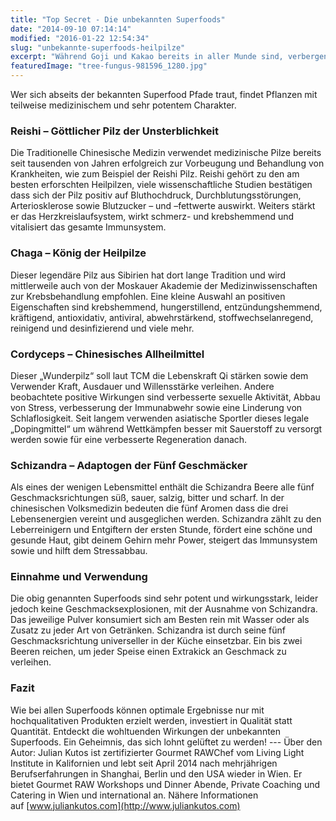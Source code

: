 ```yaml
---
title: "Top Secret - Die unbekannten Superfoods"
date: "2014-09-10 07:14:14"
modified: "2016-01-22 12:54:34"
slug: "unbekannte-superfoods-heilpilze"
excerpt: "Während Goji und Kakao bereits in aller Munde sind, verbergen sich in den weiten Wäldern Asiens und Südamerikas noch zahlreiche weitere Superfoods bzw. sogenannte Superherbs. "
featuredImage: "tree-fungus-981596_1280.jpg"
---
```


Wer sich abseits der bekannten Superfood Pfade traut, findet Pflanzen mit teilweise medizinischem und sehr potentem Charakter.

### Reishi – Göttlicher Pilz der Unsterblichkeit

Die Traditionelle Chinesische Medizin verwendet medizinische Pilze bereits seit tausenden von Jahren erfolgreich zur Vorbeugung und Behandlung von Krankheiten, wie zum Beispiel der Reishi Pilz. Reishi gehört zu den am besten erforschten Heilpilzen, viele wissenschaftliche Studien bestätigen dass sich der Pilz positiv auf Bluthochdruck, Durchblutungsstörungen, Arteriosklerose sowie Blutzucker – und –fettwerte auswirkt. Weiters stärkt er das Herzkreislaufsystem, wirkt schmerz- und krebshemmend und vitalisiert das gesamte Immunsystem.

### Chaga – König der Heilpilze

Dieser legendäre Pilz aus Sibirien hat dort lange Tradition und wird mittlerweile auch von der Moskauer Akademie der Medizinwissenschaften zur Krebsbehandlung empfohlen. Eine kleine Auswahl an positiven Eigenschaften sind krebshemmend, hungerstillend, entzündungshemmend, kräftigend, antioxidativ, antiviral, abwehrstärkend, stoffwechselanregend, reinigend und desinfizierend und viele mehr.

### Cordyceps – Chinesisches Allheilmittel

Dieser „Wunderpilz“ soll laut TCM die Lebenskraft Qi stärken sowie dem Verwender Kraft, Ausdauer und Willensstärke verleihen. Andere beobachtete positive Wirkungen sind verbesserte sexuelle Aktivität, Abbau von Stress, verbesserung der Immunabwehr sowie eine Linderung von Schlaflosigkeit. Seit langem verwenden asiatische Sportler dieses legale „Dopingmittel“ um während Wettkämpfen besser mit Sauerstoff zu versorgt werden sowie für eine verbesserte Regeneration danach.

### Schizandra – Adaptogen der Fünf Geschmäcker

Als eines der wenigen Lebensmittel enthält die Schizandra Beere alle fünf Geschmacksrichtungen süß, sauer, salzig, bitter und scharf. In der chinesischen Volksmedizin bedeuten die fünf Aromen dass die drei Lebensenergien vereint und ausgeglichen werden. Schizandra zählt zu den Leberreinigern und Entgiftern der ersten Stunde, fördert eine schöne und gesunde Haut, gibt deinem Gehirn mehr Power, steigert das Immunsystem sowie und hilft dem Stressabbau.

### Einnahme und Verwendung

Die obig genannten Superfoods sind sehr potent und wirkungsstark, leider jedoch keine Geschmacksexplosionen, mit der Ausnahme von Schizandra. Das jeweilige Pulver konsumiert sich am Besten rein mit Wasser oder als Zusatz zu jeder Art von Getränken. Schizandra ist durch seine fünf Geschmacksrichtung universeller in der Küche einsetzbar. Ein bis zwei Beeren reichen, um jeder Speise einen Extrakick an Geschmack zu verleihen.

### Fazit

Wie bei allen Superfoods können optimale Ergebnisse nur mit hochqualitativen Produkten erzielt werden, investiert in Qualität statt Quantität. Entdeckt die wohltuenden Wirkungen der unbekannten Superfoods. Ein Geheimnis, das sich lohnt gelüftet zu werden! --- Über den Autor: Julian Kutos ist zertifizierter Gourmet RAWChef vom Living Light Institute in Kalifornien und lebt seit April 2014 nach mehrjährigen Berufserfahrungen in Shanghai, Berlin und den USA wieder in Wien. Er bietet Gourmet RAW Workshops und Dinner Abende, Private Coaching und Catering in Wien und international an. Nähere Informationen auf [www.juliankutos.com](http://www.juliankutos.com)